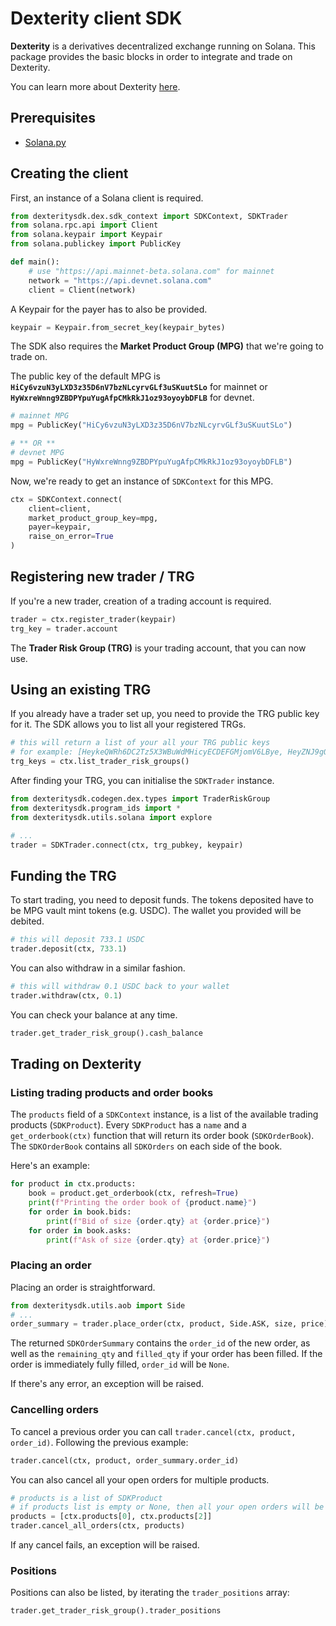 # Dexterity client SDK
**Dexterity** is a derivatives decentralized exchange running on Solana.
This package provides the basic blocks in order to integrate and trade on Dexterity.

You can learn more about Dexterity [here](https://docs.hxro.network/market-protocols/derivatives-protocol/dexterity).

## Prerequisites
* [Solana.py](https://pypi.org/project/solana/)

## Creating the client
First, an instance of a Solana client is required.
```python
from dexteritysdk.dex.sdk_context import SDKContext, SDKTrader
from solana.rpc.api import Client
from solana.keypair import Keypair
from solana.publickey import PublicKey

def main():
	# use "https://api.mainnet-beta.solana.com" for mainnet
	network = "https://api.devnet.solana.com"
	client = Client(network)
```

A Keypair for the payer has to also be provided.
```python
keypair = Keypair.from_secret_key(keypair_bytes)
```
The SDK also requires the **Market Product Group (MPG)** that we're going to trade on.

The public key of the default MPG is **`HiCy6vzuN3yLXD3z35D6nV7bzNLcyrvGLf3uSKuutSLo`** for mainnet or **`HyWxreWnng9ZBDPYpuYugAfpCMkRkJ1oz93oyoybDFLB`** for devnet.
```python
# mainnet MPG
mpg = PublicKey("HiCy6vzuN3yLXD3z35D6nV7bzNLcyrvGLf3uSKuutSLo")

# ** OR **
# devnet MPG
mpg = PublicKey("HyWxreWnng9ZBDPYpuYugAfpCMkRkJ1oz93oyoybDFLB")
```
Now, we're ready to get an instance of `SDKContext` for this MPG.
```python
ctx = SDKContext.connect(
	client=client,
	market_product_group_key=mpg,
	payer=keypair,
	raise_on_error=True
)
```

## Registering new trader / TRG
If you're a new trader, creation of a trading account is required.
```python
trader = ctx.register_trader(keypair)
trg_key = trader.account
```

The **Trader Risk Group (TRG)** is your trading account, that you can now use.

## Using an existing TRG
If you already have a trader set up, you need to provide the TRG public key for it.
The SDK allows you to list all your registered TRGs.
```python
# this will return a list of your all your TRG public keys
# for example: [HeykeQWRh6DC2Tz5X3WBuWdMHicyECDEFGMjomV6LBye, HeyZNJ9gQVAEqHeCFFQ781E53d66DATKXHeynwnCFBye]
trg_keys = ctx.list_trader_risk_groups()
```

After finding your TRG, you can initialise the `SDKTrader` instance.
```python
from dexteritysdk.codegen.dex.types import TraderRiskGroup
from dexteritysdk.program_ids import *
from dexteritysdk.utils.solana import explore

# ...
trader = SDKTrader.connect(ctx, trg_pubkey, keypair)
```

## Funding the TRG
To start trading, you need to deposit funds.
The tokens deposited have to be MPG vault mint tokens (e.g. USDC).
The wallet you provided will be debited.
```python
# this will deposit 733.1 USDC
trader.deposit(ctx, 733.1)
```

You can also withdraw in a similar fashion.
```python
# this will withdraw 0.1 USDC back to your wallet
trader.withdraw(ctx, 0.1)
```

You can check your balance at any time.
```python
trader.get_trader_risk_group().cash_balance
```

## Trading on Dexterity

### Listing trading products and order books
The `products` field of a `SDKContext` instance, is a list of the available trading products (`SDKProduct`).
Every `SDKProduct` has a `name` and a `get_orderbook(ctx)` function that will return its order book (`SDKOrderBook`).
The `SDKOrderBook` contains all `SDKOrders` on each side of the book.

Here's an example:
```python
for product in ctx.products:
	book = product.get_orderbook(ctx, refresh=True)
	print(f"Printing the order book of {product.name}")
	for order in book.bids:
		print(f"Bid of size {order.qty} at {order.price}")
	for order in book.asks:
		print(f"Ask of size {order.qty} at {order.price}")
```

### Placing an order

Placing an order is straightforward.
```python
from dexteritysdk.utils.aob import Side
# ...
order_summary = trader.place_order(ctx, product, Side.ASK, size, price)
```
The returned `SDKOrderSummary` contains the `order_id` of the new order, as well as the `remaining_qty` and `filled_qty` if your order has been filled. If the order is immediately fully filled, `order_id` will be `None`.

If there's any error, an exception will be raised.

### Cancelling orders
To cancel a previous order you can call `trader.cancel(ctx, product, order_id)`.
Following the previous example:
```python
trader.cancel(ctx, product, order_summary.order_id)
```

You can also cancel all your open orders for multiple products.
```python
# products is a list of SDKProduct
# if products list is empty or None, then all your open orders will be cancelled
products = [ctx.products[0], ctx.products[2]]
trader.cancel_all_orders(ctx, products)
```
If any cancel fails, an exception will be raised.

### Positions
Positions can also be listed, by iterating the `trader_positions` array:
```python
trader.get_trader_risk_group().trader_positions
```
